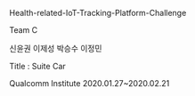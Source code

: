 Health-related-IoT-Tracking-Platform-Challenge

Team C

신윤권
이제성
박승수
이정민

Title : Suite Car

Qualcomm Institute
2020.01.27~2020.02.21
